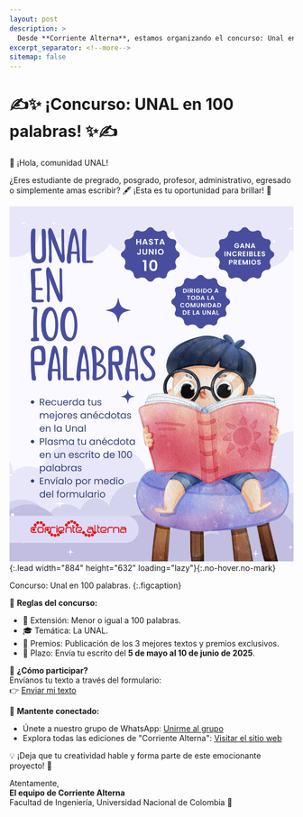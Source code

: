 ```yaml
---
layout: post
description: > 
  Desde **Corriente Alterna**, estamos organizando el concurso: Unal en 100 palabras. Invitamos a toda la comunidad universitaria a participar enviando sus escritos de 100 palabras de longitud. Todo el material debe ser enviado a través de nuestro formulario oficial. Tenemos increíbles premios. ¡Anímate a ser parte de este emocionante proyecto!
excerpt_separator: <!--more-->
sitemap: false
---
```


# ✍️✨ ¡Concurso: UNAL en 100 palabras! ✨✍️  

👋 ¡Hola, comunidad UNAL!  

¿Eres estudiante de pregrado, posgrado, profesor, administrativo, egresado o simplemente amas escribir? 🖋️ ¡Esta es tu oportunidad para brillar! 🌟 

![](/assets\img\publicaciones\concurso_unal.png){:.lead width="884" height="632" loading="lazy"}{:.no-hover.no-mark}

Concurso: Unal en 100 palabras.
{:.figcaption} 

📜 **Reglas del concurso:**  
- 📏 Extensión: Menor o igual a 100 palabras.  
- 🎓 Temática: La UNAL.  
- 🏅 Premios: Publicación de los 3 mejores textos y premios exclusivos.  
- 📆 Plazo: Envía tu escrito del **5 de mayo al 10 de junio de 2025**.  

📩 **¿Cómo participar?**  
Envíanos tu texto a través del formulario:  
👉 [Enviar mi texto](https://forms.gle/xgD6jsACzDzRJA1G7 "Ir al formulario")  

📢 **Mantente conectado:**  
- Únete a nuestro grupo de WhatsApp: [Unirme al grupo](https://chat.whatsapp.com/J5aQjFDKCzB4NenTcCpOD1 "Ir al grupo de WhatsApp")  
- Explora todas las ediciones de "Corriente Alterna": [Visitar el sitio web](https://corrientealterna.github.io/ "Ir al sitio web")  

💡 ¡Deja que tu creatividad hable y forma parte de este emocionante proyecto! 🌟  

Atentamente,  
**El equipo de Corriente Alterna**  
Facultad de Ingeniería, Universidad Nacional de Colombia 🦉
